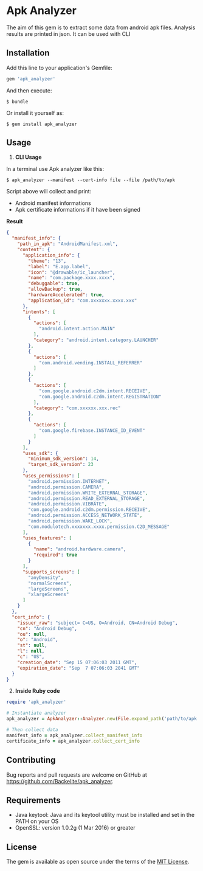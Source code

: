 # Apk Analyzer

The aim of this gem is to extract some data from android apk files. Analysis results are printed in json. It can be used with CLI

## Installation

Add this line to your application's Gemfile:

```ruby
gem 'apk_analyzer'
```

And then execute:

```shell
$ bundle
```

Or install it yourself as:

```shell
$ gem install apk_analyzer
```

## Usage

1. **CLI Usage**

In a terminal use Apk analyzer like this:

```shell
$ apk_analyzer --manifest --cert-info file --file /path/to/apk
```

Script above will collect and print:
* Android manifest informations
* Apk certificate informations if it have been signed

**Result**
```json
{
  "manifest_info": {
    "path_in_apk": "AndroidManifest.xml",
    "content": {
      "application_info": {
        "theme": "13",
        "label": "E.app.label",
        "icon": "@drawable/ic_launcher",
        "name": "com.package.xxxx.xxxx",
        "debuggable": true,
        "allowBackup": true,
        "hardwareAccelerated": true,
        "application_id": "com.xxxxxxx.xxxx.xxx"
      },
      "intents": [
        {
          "actions": [
            "android.intent.action.MAIN"
          ],
          "category": "android.intent.category.LAUNCHER"
        },
        {
          "actions": [
            "com.android.vending.INSTALL_REFERRER"
          ]
        },
        {
          "actions": [
            "com.google.android.c2dm.intent.RECEIVE",
            "com.google.android.c2dm.intent.REGISTRATION"
          ],
          "category": "com.xxxxxx.xxx.rec"
        },
        {
          "actions": [
            "com.google.firebase.INSTANCE_ID_EVENT"
          ]
        }
      ],
      "uses_sdk": {
        "minimum_sdk_version": 14,
        "target_sdk_version": 23
      },
      "uses_permissions": [
        "android.permission.INTERNET",
        "android.permission.CAMERA",
        "android.permission.WRITE_EXTERNAL_STORAGE",
        "android.permission.READ_EXTERNAL_STORAGE",
        "android.permission.VIBRATE",
        "com.google.android.c2dm.permission.RECEIVE",
        "android.permission.ACCESS_NETWORK_STATE",
        "android.permission.WAKE_LOCK",
        "com.modulotech.xxxxxxx.xxxx.permission.C2D_MESSAGE"
      ],
      "uses_features": [
        {
          "name": "android.hardware.camera",
          "required": true
        }
      ],
      "supports_screens": [
        "anyDensity",
        "normalScreens",
        "largeScreens",
        "xlargeScreens"
      ]
    }
  },
  "cert_info": {
    "issuer_raw": "subject= C=US, O=Android, CN=Android Debug",
    "cn": "Android Debug",
    "ou": null,
    "o": "Android",
    "st": null,
    "l": null,
    "c": "US",
    "creation_date": "Sep 15 07:06:03 2011 GMT",
    "expiration_date": "Sep  7 07:06:03 2041 GMT"
  }
}
```

2. **Inside Ruby code**

```ruby
require 'apk_analyzer'

# Instantiate analyzer
apk_analyzer = ApkAnalyzer::Analyzer.new(File.expand_path('path/to/apk'))

# Then collect data
manifest_info = apk_analyzer.collect_manifest_info
certificate_info = apk_analyzer.collect_cert_info
```

## Contributing

Bug reports and pull requests are welcome on GitHub at https://github.com/Backelite/apk_analyzer.

## Requirements

* Java keytool: Java and its keytool utility must be installed and set in the PATH on your OS
* OpenSSL: version 1.0.2g (1 Mar 2016) or greater

## License

The gem is available as open source under the terms of the [MIT License](http://opensource.org/licenses/MIT).
